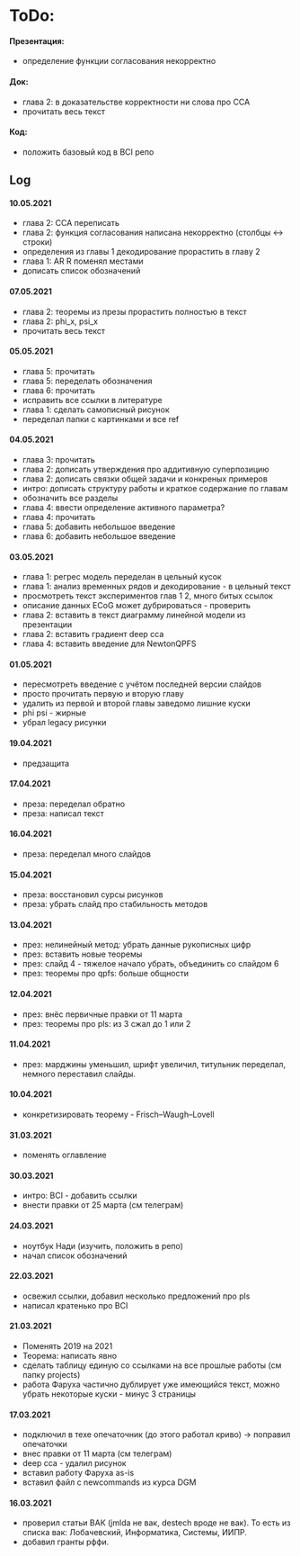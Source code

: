  # ToDo:

#### Презентация:
- определение функции согласования некорректно

#### Док:
- глава 2: в доказательстве корректности ни слова про CCA
- прочитать весь текст

#### Код:
- положить базовый код в BCI репо

## Log

#### 10.05.2021
- глава 2: CCA переписать
- глава 2: функция согласования написана некорректно (столбцы <-> строки)
- определения из главы 1 декодирование прорастить в главу 2
- глава 1: AR R поменял местами
- дописать список обозначений

#### 07.05.2021
- глава 2: теоремы из презы прорастить полностью в текст
- глава 2: phi_x, psi_x
- прочитать весь текст

#### 05.05.2021
- глава 5: прочитать
- глава 5: переделать обозначения
- глава 6: прочитать
- исправить все ссылки в литературе
- глава 1: сделать самописный рисунок
- переделал папки с картинками и все ref

#### 04.05.2021
- глава 3: прочитать
- глава 2: дописать утверждения про аддитивную суперпозицию
- глава 2: дописать связки общей задачи и конкреных примеров
- интро: дописать структуру работы и краткое содержание по главам
- обозначить все разделы
- глава 4: ввести определение активного параметра?
- глава 4: прочитать
- глава 5: добавить небольшое введение
- глава 6: добавить небольшое введение

#### 03.05.2021
- глава 1: регрес модель переделан в цельный кусок
- глава 1: анализ временных рядов и декодирование - в цельный текст
- просмотреть текст экспериментов глав 1 2, много битых ссылок
- описание данных ECoG может дубрироваться - проверить
- глава 2: вставить в текст диаграмму линейной модели из презентации
- глава 2: вставить градиент deep cca
- глава 4: вставить введение для NewtonQPFS

#### 01.05.2021
- пересмотреть введение с учётом последней версии слайдов
- просто прочитать первую и вторую главу
- удалить из первой и второй главы заведомо лишние куски
- phi psi - жирные
- убрал legacy рисунки

#### 19.04.2021
- предзащита

#### 17.04.2021
- преза: переделал обратно
- преза: написал текст

#### 16.04.2021
- преза: переделал много слайдов

#### 15.04.2021
- преза: восстановил сурсы рисунков
- преза: убрать слайд про стабильность методов

#### 13.04.2021
- през: нелинейный метод: убрать данные рукописных цифр
- през: вставить новые теоремы
- през: слайд 4 - тяжелое начало убрать, объединить со слайдом 6
- през: теоремы про qpfs: больше общности

#### 12.04.2021
- през: внёс первичные правки от 11 марта
- през: теоремы про pls: из 3 сжал до 1 или 2

#### 11.04.2021
- през: марджины уменьшил, шрифт увеличил, титульник переделал, немного переставил слайды.

#### 10.04.2021
- конкретизировать теорему - Frisch–Waugh–Lovell

#### 31.03.2021
- поменять оглавление

#### 30.03.2021
- интро: BCI - добавить ссылки
- внести правки от 25 марта (см телеграм)

#### 24.03.2021
- ноутбук Нади (изучить, положить в репо)
- начал список обозначений

#### 22.03.2021
- освежил ссылки, добавил несколько предложений про pls
- написал кратенько про BCI 

#### 21.03.2021
- Поменять 2019 на 2021
- Теорема: написать явно
- сделать таблицу единую со ссылками на все прошлые работы (см папку projects)
- работа Фаруха частично дублирует уже имеющийся текст, можно убрать некоторые куски - минус 3 страницы

#### 17.03.2021
 - подключил в техе опечаточник (до этого работал криво) -> поправил опечаточки
 - внес правки от 11 марта (см телеграм)
 - deep cca - удалил рисунок
 - вставил работу Фаруха as-is
 - вставил файл с newcommands из курса DGM

#### 16.03.2021
 - проверил статьи ВАК (jmlda не вак, destech вроде не вак). То есть из списка вак: Лобачевский, Информатика, Системы, ИИПР.
 - добавил гранты рффи.
